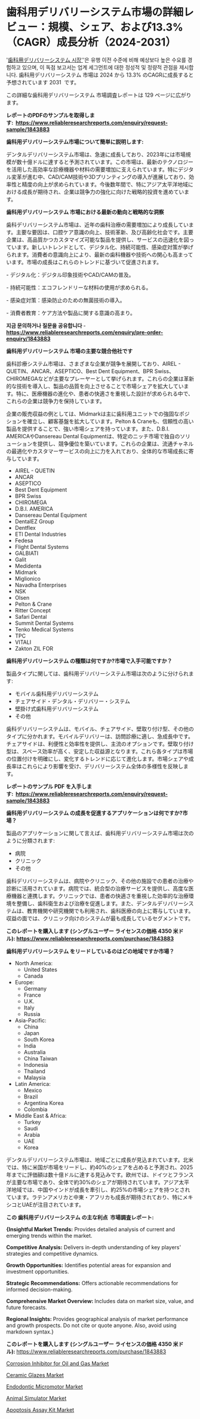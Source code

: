 <p><h1>歯科用デリバリーシステム市場の詳細レビュー：規模、シェア、および13.3%（CAGR）成長分析（2024-2031）</h1></p><p>'<a href="https://www.reliableresearchreports.com/dental-delivery-systems-r1843883?utm_campaign=110&utm_medium=36&utm_source=Github&utm_content=ia&utm_term=08112024&utm_id=dental-delivery-systems">歯科用デリバリーシステム 시장'</a>'은 유행 이전 수준에 비해 예상보다 높은 수요를 경험하고 있으며, 이 독점 보고서는 업계 세그먼트에 대한 정성적 및 정량적 관점을 제시합니다. 歯科用デリバリーシステム 市場は 2024 から 13.3% のCAGRに成長すると予想されています 2031&nbsp; です。</p>
<p>この詳細な歯科用デリバリーシステム 市場調査レポートは 129 ページに広がります。</p>
<p><strong>レポートのPDFのサンプルを取得します</strong><strong>:&nbsp;&nbsp;<a href="https://www.reliableresearchreports.com/enquiry/request-sample/1843883?utm_campaign=110&utm_medium=36&utm_source=Github&utm_content=ia&utm_term=08112024&utm_id=dental-delivery-systems">https://www.reliableresearchreports.com/enquiry/request-sample/1843883</a></strong></p>
<p><strong>歯科用デリバリーシステム市場について簡単に説明します:</strong></p>
<p><p>デンタルデリバリーシステム市場は、急速に成長しており、2023年には市場規模が数十億ドルに達すると予測されています。この市場は、最新のテクノロジーを活用した高効率な診療機器や材料の需要増加に支えられています。特にデジタル変革が進む中、CAD/CAM技術や3Dプリンティングの導入が進展しており、効率性と精度の向上が求められています。今後数年間で、特にアジア太平洋地域における成長が期待され、企業は競争力の強化に向けた戦略的投資を進めています。</p></p>
<p><strong>歯科用デリバリーシステム 市場における最新の動向と戦略的な洞察</strong></p>
<p><p>歯科デリバリーシステム市場は、近年の歯科治療の需要増加により成長しています。主要な要因は、口腔ケア意識の向上、技術革新、及び高齢化社会です。主要企業は、高品質かつカスタマイズ可能な製品を提供し、サービスの迅速化を図っています。新しいトレンドとして、デジタル化、持続可能性、感染症対策が挙げられます。消費者の意識向上により、最新の歯科機器や技術への関心も高まっています。市場の成長はこれらのトレンドに基づいて促進されます。</p><p>- デジタル化：デジタル印象技術やCAD/CAMの普及。</p><p>- 持続可能性：エコフレンドリーな材料の使用が求められる。</p><p>- 感染症対策：感染防止のための無菌技術の導入。</p><p>- 消費者教育：ケア方法や製品に関する意識の高まり。</p></p>
<p><strong>지금 문의하거나 질문을 공유합니다</strong><strong>&nbsp;</strong>-<strong><a href="https://www.reliableresearchreports.com/enquiry/pre-order-enquiry/1843883?utm_campaign=110&utm_medium=36&utm_source=Github&utm_content=ia&utm_term=08112024&utm_id=dental-delivery-systems">https://www.reliableresearchreports.com/enquiry/pre-order-enquiry/1843883</a></strong></p>
<p><strong>歯科用デリバリーシステム 市場の主要な競合他社です</strong></p>
<p><p>歯科診療システム市場は、さまざまな企業が競争を展開しており、AIREL - QUETIN、ANCAR、ASEPTICO、Best Dent Equipment、BPR Swiss、CHIROMEGAなどが主要なプレーヤーとして挙げられます。これらの企業は革新的な技術を導入し、製品の品質を向上させることで市場シェアを拡大しています。特に、医療機器の進化や、患者の快適さを重視した設計が求められる中で、これらの企業は競争力を保持しています。</p><p>企業の販売収益の例としては、Midmarkは主に歯科用ユニットでの強固なポジションを確立し、顧客基盤を拡大しています。Pelton & Craneも、信頼性の高い製品を提供することで、強い市場シェアを持っています。また、D.B.I. AMERICAやDansereau Dental Equipmentは、特定のニッチ市場で独自のソリューションを提供し、競争優位を築いています。これらの企業は、流通チャネルの最適化やカスタマーサービスの向上に力を入れており、全体的な市場成長に寄与しています。</p></p>
<p><ul><li>AIREL - QUETIN</li><li>ANCAR</li><li>ASEPTICO</li><li>Best Dent Equipment</li><li>BPR Swiss</li><li>CHIROMEGA</li><li>D.B.I. AMERICA</li><li>Dansereau Dental Equipment</li><li>DentalEZ Group</li><li>Dentflex</li><li>ETI Dental Industries</li><li>Fedesa</li><li>Flight Dental Systems</li><li>GALBIATI</li><li>Galit</li><li>Medidenta</li><li>Midmark</li><li>Miglionico</li><li>Navadha Enterprises</li><li>NSK</li><li>Olsen</li><li>Pelton & Crane</li><li>Ritter Concept</li><li>Safari Dental</li><li>Summit Dental Systems</li><li>Tenko Medical Systems</li><li>TPC</li><li>VITALI</li><li>Zakton
    ZIL FOR</li></ul></p>
<p><strong>歯科用デリバリーシステム の種類は何ですか?市場で入手可能ですか？</strong></p>
<p>製品タイプに関しては、歯科用デリバリーシステム市場は次のように分けられます:</p>
<p><ul><li>モバイル歯科用デリバリーシステム</li><li>チェアサイド・デンタル・デリバリー・システム</li><li>壁掛け式歯科用デリバリーシステム</li><li>その他</li></ul></p>
<p><p>歯科デリバリーシステムは、モバイル、チェアサイド、壁取り付け型、その他のタイプに分かれます。モバイルデリバリーは、訪問診療に適し、急成長中です。チェアサイドは、利便性と効率性を提供し、主流のオプションです。壁取り付け型は、スペース効率が高く、安定した収益源となります。これら各タイプは市場の位置付けを明確にし、変化するトレンドに応じて進化します。市場シェアや成長率はこれらにより影響を受け、デリバリーシステム全体の多様性を反映します。</p></p>
<p><strong>レポートのサンプル PDF を入手します:&nbsp;</strong><strong>&nbsp;<a href="https://www.reliableresearchreports.com/enquiry/request-sample/1843883?utm_campaign=110&utm_medium=36&utm_source=Github&utm_content=ia&utm_term=08112024&utm_id=dental-delivery-systems">https://www.reliableresearchreports.com/enquiry/request-sample/1843883</a></strong></p>
<p><strong>歯科用デリバリーシステム の成長を促進するアプリケーションは何ですか?市場？</strong></p>
<p>製品のアプリケーションに関して言えば、歯科用デリバリーシステム市場は次のように分類されます:</p>
<p><ul><li>病院</li><li>クリニック</li><li>その他</li></ul></p>
<p><p>歯科デリバリーシステムは、病院やクリニック、その他の施設での患者の治療や診断に活用されています。病院では、統合型の治療サービスを提供し、高度な医療機器と連携します。クリニックでは、患者の快適さを重視した効率的な治療環境を整備し、歯科衛生および治療を促進します。また、デンタルデリバリーシステムは、教育機関や研究機関でも利用され、歯科医療の向上に寄与しています。収益の面では、クリニック向けのシステムが最も成長しているセグメントです。</p></p>
<p><strong>このレポートを購入します (シングルユーザー ライセンスの価格 4350 米ドル):</strong><strong>&nbsp;<a href="https://www.reliableresearchreports.com/purchase/1843883?utm_campaign=110&utm_medium=36&utm_source=Github&utm_content=ia&utm_term=08112024&utm_id=dental-delivery-systems">https://www.reliableresearchreports.com/purchase/1843883</a></strong></p>
<p><strong>歯科用デリバリーシステム をリードしているのはどの地域ですか市場？</strong></p>
<p><ul>
    <li>
        North America:
        <ul>
            <li>United States</li>
            <li>Canada</li>
        </ul>
    </li>
    <li>
        Europe:
        <ul>
            <li>Germany</li>
            <li>France</li>
            <li>U.K.</li>
            <li>Italy</li>
            <li>Russia</li>
        </ul>
    </li>
    <li>
        Asia-Pacific:
        <ul>
            <li>China</li>
            <li>Japan</li>
            <li>South Korea</li>
            <li>India</li>
            <li>Australia</li>
            <li>China Taiwan</li>
            <li>Indonesia</li>
            <li>Thailand</li>
            <li>Malaysia</li>
        </ul>
    </li>
    <li>
        Latin America:
        <ul>
            <li>Mexico</li>
            <li>Brazil</li>
            <li>Argentina Korea</li>
            <li>Colombia</li>
        </ul>
    </li>
    <li>
        Middle East & Africa:
        <ul>
            <li>Turkey</li>
            <li>Saudi</li>
            <li>Arabia</li>
            <li>UAE</li>
            <li>Korea</li>
        </ul>
    </li>
    </ul></p>
<p><p>デンタルデリバリーシステム市場は、地域ごとに成長が見込まれています。北米では、特に米国が市場をリードし、約40%のシェアを占めると予測され、2025年までに評価額は数十億ドルに達する見込みです。欧州では、ドイツとフランスが主要な市場であり、全体で約30%のシェアが期待されています。アジア太平洋地域では、中国やインドが成長を牽引し、約25%の市場シェアを持つとされています。ラテンアメリカと中東・アフリカも成長が期待されており、特にメキシコとUAEが注目されています。</p></p>
<p><strong>この 歯科用デリバリーシステム の主な利点&nbsp; 市場調査レポート:</strong></p>
<p><strong>{Insightful Market Trends:</strong> Provides detailed analysis of current and emerging trends within the market.</p>
<p><strong>Competitive Analysis:</strong> Delivers in-depth understanding of key players' strategies and competitive dynamics.</p>
<p><strong>Growth Opportunities:</strong> Identifies potential areas for expansion and investment opportunities.</p>
<p><strong>Strategic Recommendations:</strong> Offers actionable recommendations for informed decision-making.</p>
<p><strong>Comprehensive Market Overview: </strong>Includes data on market size, value, and future forecasts.</p>
<p><strong>Regional Insights: </strong>Provides geographical analysis of market performance and growth prospects. Do not cite or quote anyone. Also, avoid using markdown syntax.}</p>
<p><strong>このレポートを購入します (シングルユーザー ライセンスの価格 4350 米ドル):&nbsp;</strong><a href="https://www.reliableresearchreports.com/purchase/1843883?utm_campaign=110&utm_medium=36&utm_source=Github&utm_content=ia&utm_term=08112024&utm_id=dental-delivery-systems">https://www.reliableresearchreports.com/purchase/1843883</a></p>
<p><p><a href="https://github.com/HeatherFernandez476/Market-Research-Report-List-1/blob/main/corrosion-inhibitor-for-oil-and-gas-market.md?utm_campaign=110&utm_medium=36&utm_source=Github&utm_content=ia&utm_term=08112024&utm_id=dental-delivery-systems">Corrosion Inhibitor for Oil and Gas Market</a></p><p><a href="https://github.com/kathiestrine5ty/Market-Research-Report-List-1/blob/main/ceramic-glazes-market.md?utm_campaign=110&utm_medium=36&utm_source=Github&utm_content=ia&utm_term=08112024&utm_id=dental-delivery-systems">Ceramic Glazes Market</a></p><p><a href="https://issuu.com/reportprime-2/docs/endodontic-micromotor-market-size-2_75f477171bc79e?utm_campaign=110&utm_medium=36&utm_source=Github&utm_content=ia&utm_term=08112024&utm_id=dental-delivery-systems">Endodontic Micromotor Market</a></p><p><a href="https://issuu.com/reportprime-2/docs/animal-simulator-market-size-2030.p_c4635c7a391cd2?utm_campaign=110&utm_medium=36&utm_source=Github&utm_content=ia&utm_term=08112024&utm_id=dental-delivery-systems">Animal Simulator Market</a></p><p><a href="https://issuu.com/reportprime-2/docs/apoptosis-assay-kit-market-size-203_53bc8ce2614671?utm_campaign=110&utm_medium=36&utm_source=Github&utm_content=ia&utm_term=08112024&utm_id=dental-delivery-systems">Apoptosis Assay Kit Market</a></p></p>
<p>&nbsp;</p>